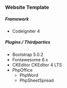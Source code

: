 <h3>Website Template</h3>
<h5>Framework</h5>
<ul>
  <li>Codeigniter 4</li>
</ul>
<h5>Plugins / Thirdparties</h5>
<ul>
<li>Bootstrap 5.0.2</li>
  <li>Fontawesome 6.x</li>
<li>CKEditor CKEditor 4 LTS</li>
<li>PhpOffice
  <ul>
    <li>PhpWord</li>
    <li>PhpSheetSpread</li>
  </ul>
</li> 
</ul>
